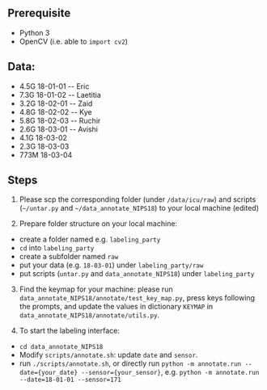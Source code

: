 ## Prerequisite
* Python 3
* OpenCV (i.e. able to `import cv2`)

## Data:
* 4.5G    18-01-01 -- Eric
* 7.3G    18-01-02 -- Laetitia
* 3.2G    18-02-01 -- Zaid
* 4.8G    18-02-02 -- Kye
* 5.8G    18-02-03 -- Ruchir
* 2.6G    18-03-01 -- Avishi
* 4.1G    18-03-02
* 2.3G    18-03-03
* 773M    18-03-04

## Steps
1. Please scp the corresponding folder (under `/data/icu/raw`) and scripts (`~/untar.py` and `~/data_annotate_NIPS18`) to your local machine (edited)

2. Prepare folder structure on your local machine:
* create a folder named e.g. `labeling_party`
* `cd` into `labeling_party`
* create a subfolder named `raw`
* put your data (e.g. `18-03-01`) under `labeling_party/raw`
* put scripts (`untar.py` and `data_annotate_NIPS18`) under `labeling_party`

3. Find the keymap for your machine: please run `data_annotate_NIPS18/annotate/test_key_map.py`, press keys following the prompts, and update the values in dictionary `KEYMAP` in `data_annotate_NIPS18/annotate/utils.py`.

4. To start the labeling interface:
* `cd data_annotate_NIPS18`
* Modify `scripts/annotate.sh`: update `date` and `sensor`.
* run `./scripts/annotate.sh`, or directly run `python -m annotate.run --date={your_date} --sensor={your_sensor}`, e.g. `python -m annotate.run --date=18-01-01 --sensor=171`
